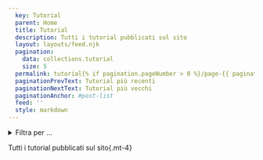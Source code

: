 ```yaml
---
  key: Tutorial
  parent: Home
  title: Tutorial
  description: Tutti i tutorial pubblicati sul sito
  layout: layouts/feed.njk
  pagination:
    data: collections.tutorial
    size: 5
  permalink: tutorial{% if pagination.pageNumber > 0 %}/page-{{ pagination.pageNumber + 1 }}{% endif %}/
  paginationPrevText: Tutorial più recenti
  paginationNextText: Tutorial più vecchi
  paginationAnchor: #post-list
  feed: ''
  style: markdown
---
```



<details>
  <summary>
  Filtra per ...
  </summary>

<div>

<div class="mt-4">

- [Documenti Google](/tutorial/google-docs)
- [Gmail](/tutorial/gmail)
- [Google Maps](/tutorial/google-maps)

</div>



</div>


</details>


Tutti i tutorial pubblicati sul sito{.mt-4}

<div id="post-list" class="heading">
</div>
